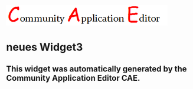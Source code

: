 ![CAE](https://github.com/cae-development/application-Application123/blob/gh-pages/frontendComponent-neues-Widget3/img/logo.png)  

neues Widget3
===================


This widget was automatically generated by the Community Application Editor CAE.  
---------------
